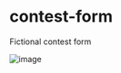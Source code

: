 # contest-form
Fictional contest form

![image](https://github.com/c-eric/contest-form/assets/43305167/f0e88525-43af-4eb5-8332-823ce1bd51fe)
